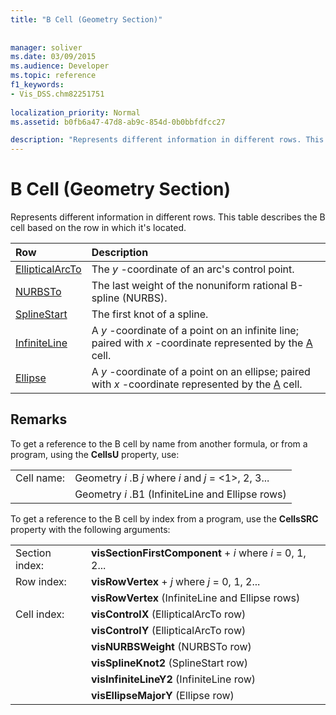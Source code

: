 ```yaml
---
title: "B Cell (Geometry Section)"
 
 
manager: soliver
ms.date: 03/09/2015
ms.audience: Developer
ms.topic: reference
f1_keywords:
- Vis_DSS.chm82251751
 
localization_priority: Normal
ms.assetid: b0fb6a47-47d8-ab9c-854d-0b0bbfdfcc27

description: "Represents different information in different rows. This table describes the B cell based on the row in which it's located."
---
```


# B Cell (Geometry Section)

Represents different information in different rows. This table describes the B cell based on the row in which it's located.
  
|**Row**|**Description**|
|:-----|:-----|
|[EllipticalArcTo](ellipticalarcto-row-geometry-section.md) <br/> | The  *y*  -coordinate of an arc's control point.  <br/> |
|[NURBSTo](nurbsto-row-geometry-section.md) <br/> | The last weight of the nonuniform rational B-spline (NURBS).  <br/> |
|[SplineStart](splinestart-row-geometry-section.md) <br/> | The first knot of a spline.  <br/> |
|[InfiniteLine](infiniteline-row-geometry-section.md) <br/> | A  *y*  -coordinate of a point on an infinite line; paired with  *x*  -coordinate represented by the [A](a-cell-geometry-section.md) cell.  <br/> |
|[Ellipse](ellipse-row-geometry-section.md) <br/> | A  *y*  -coordinate of a point on an ellipse; paired with  *x*  -coordinate represented by the [A](a-cell-geometry-section.md) cell.  <br/> |
   
## Remarks

To get a reference to the B cell by name from another formula, or from a program, using the **CellsU** property, use: 
  
|||
|:-----|:-----|
| Cell name:  <br/> | Geometry  *i*  .B  *j*            where  *i*  and  *j*  = <1>, 2, 3...  <br/> |
|| Geometry  *i*  .B1 (InfiniteLine and Ellipse rows)  <br/> |
   
To get a reference to the B cell by index from a program, use the **CellsSRC** property with the following arguments: 
  
|||
|:-----|:-----|
| Section index:  <br/> |**visSectionFirstComponent** +  *i*            where  *i*  = 0, 1, 2...  <br/> |
| Row index:  <br/> |**visRowVertex** +  *j*            where  *j*  = 0, 1, 2...  <br/> |
||**visRowVertex** (InfiniteLine and Ellipse rows)  <br/> |
| Cell index:  <br/> |**visControlX** (EllipticalArcTo row)  <br/> |
||**visControlY** (EllipticalArcTo row)  <br/> |
||**visNURBSWeight** (NURBSTo row)  <br/> |
||**visSplineKnot2** (SplineStart row)  <br/> |
||**visInfiniteLineY2** (InfiniteLine row)  <br/> |
||**visEllipseMajorY** (Ellipse row)  <br/> |
   

